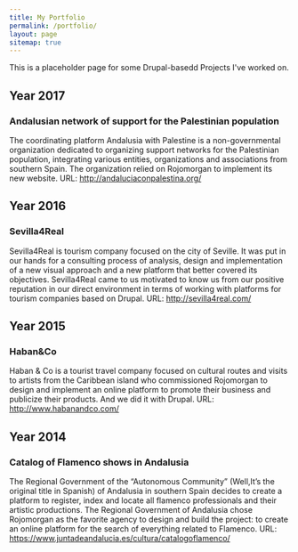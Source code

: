 ```yaml
---
title: My Portfolio
permalink: /portfolio/
layout: page
sitemap: true 
---
```

This is a placeholder page for some Drupal-basedd Projects I've worked on.

## Year 2017
### Andalusian network of support for the Palestinian population

The coordinating platform Andalusia with Palestine is a non-governmental organization dedicated to organizing support networks for the Palestinian population, integrating various entities, organizations and associations from southern Spain.
The organization relied on Rojomorgan to implement its new website.
URL: http://andaluciaconpalestina.org/


## Year 2016
### Sevilla4Real

Sevilla4Real is tourism company focused on the city of Seville. It was put in our hands for a consulting process of analysis, design and implementation of a new visual approach and a new platform that better covered its objectives.
Sevilla4Real came to us motivated to know us from our positive reputation in our direct environment in terms of working with platforms for tourism companies based on Drupal.
URL: http://sevilla4real.com/


## Year 2015
### Haban&Co

Haban & Co is a tourist travel company focused on cultural routes and visits to artists from the Caribbean island who commissioned Rojomorgan to design and implement an online platform to promote their business and publicize their products. And we did it with Drupal.
URL: http://www.habanandco.com/

## Year 2014
### Catalog of Flamenco shows in Andalusia

The Regional Government of the “Autonomous Community” (Well,It’s the original title in Spanish) of Andalusia in southern Spain decides to create a platform to register, index and locate all flamenco professionals and their artistic productions.
The Regional Government of Andalusia chose Rojomorgan as the favorite agency to design and build the project: to create an online platform for the search of everything related to Flamenco.
URL: https://www.juntadeandalucia.es/cultura/catalogoflamenco/


